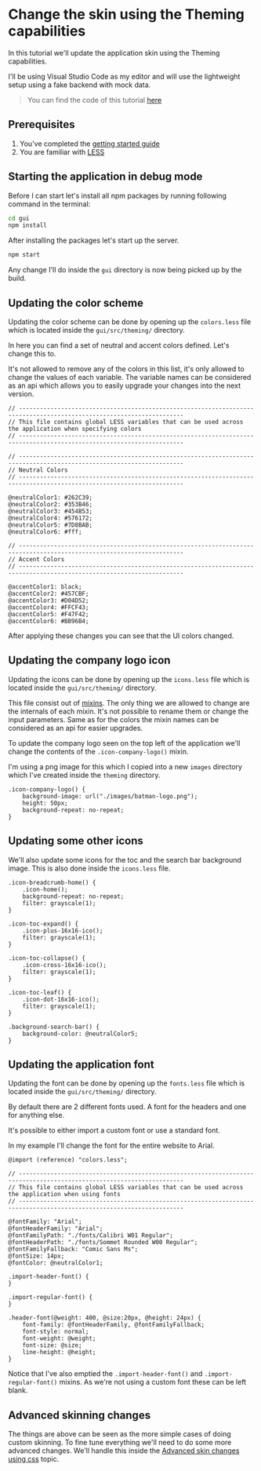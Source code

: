 # Change the skin using the Theming capabilities

In this tutorial we'll update the application skin using the Theming capabilities.

I'll be using Visual Studio Code as my editor and will use the lightweight setup using a fake backend with mock data.

> You can find the code of this tutorial [here](../../custom-webapp/gui/src)

## Prerequisites

1. You've completed the [getting started guide](../Getting-started.md)
2. You are familiar with [LESS](http://lesscss.org/)

## Starting the application in debug mode

Before I can start let's install all npm packages by running following command in the terminal:

```bash
cd gui
npm install
```

After installing the packages let's start up the server.

```bash
npm start
```

Any change I'll do inside the `gui` directory is now being picked up by the build. 

## Updating the color scheme

Updating the color scheme can be done by opening up the `colors.less` file which is located inside the `gui/src/theming/` directory.

In here you can find a set of neutral and accent colors defined. Let's change this to.

It's not allowed to remove any of the colors in this list, it's only allowed to change the values of each variable. The  variable names can be considered as an api which allows you to easily upgrade your changes into the next version.

```less
// ---------------------------------------------------------------------------------------------------------------------
// This file contains global LESS variables that can be used across the application when specifying colors
// ---------------------------------------------------------------------------------------------------------------------

// ---------------------------------------------------------------------------------------------------------------------
// Neutral Colors
// ---------------------------------------------------------------------------------------------------------------------

@neutralColor1: #262C39;
@neutralColor2: #353B46;
@neutralColor3: #454B53;
@neutralColor4: #576172;
@neutralColor5: #7D8BAB;
@neutralColor6: #fff;

// ---------------------------------------------------------------------------------------------------------------------
// Accent Colors
// ---------------------------------------------------------------------------------------------------------------------

@accentColor1: black;
@accentColor2: #457CBF;
@accentColor3: #D04D52;
@accentColor4: #FFCF43;
@accentColor5: #F47F42;
@accentColor6: #BB96B4;
```

After applying these changes you can see that the UI colors changed.

## Updating the company logo icon

Updating the icons can be done by opening up the `icons.less` file which is located inside the `gui/src/theming/` directory.

This file consist out of [mixins](http://lesscss.org/features/#mixins-feature). The only thing we are allowed to change are the internals of each mixin. 
It's not possible to rename them or change the input parameters. Same as for the colors the mixin names can be considered as an api for easier upgrades.

To update the company logo seen on the top left of the application we'll change the contents of the `.icon-company-logo()` mixin.

I'm using a png image for this which I copied into a new `images` directory which I've created inside the `theming` directory.

```less
.icon-company-logo() {
    background-image: url("./images/batman-logo.png");
    height: 50px;
    background-repeat: no-repeat;
}
```

## Updating some other icons

We'll also update some icons for the toc and the search bar background image. 
This is also done inside the `icons.less` file.

```less
.icon-breadcrumb-home() {
    .icon-home();
    background-repeat: no-repeat;
    filter: grayscale(1);
}

.icon-toc-expand() {
    .icon-plus-16x16-ico();
    filter: grayscale(1);
}

.icon-toc-collapse() {
    .icon-cross-16x16-ico();
    filter: grayscale(1);
}

.icon-toc-leaf() {
    .icon-dot-16x16-ico();
    filter: grayscale(1);
}

.background-search-bar() {
    background-color: @neutralColor5;
}
```

## Updating the application font

Updating the font can be done by opening up the `fonts.less` file which is located inside the `gui/src/theming/` directory.

By default there are 2 different fonts used. A font for the headers and one for anything else.

It's possible to either import a custom font or use a standard font.

In my example I'll change the font for the entire website to Arial.

```less
@import (reference) "colors.less";

// ---------------------------------------------------------------------------------------------------------------------
// This file contains global LESS variables that can be used across the application when using fonts
// ---------------------------------------------------------------------------------------------------------------------

@fontFamily: "Arial";
@fontHeaderFamily: "Arial";
@fontFamilyPath: "./fonts/Calibri W01 Regular";
@fontHeaderPath: "./fonts/Sommet Rounded W00 Regular";
@fontFamilyFallback: "Comic Sans Ms";
@fontSize: 14px;
@fontColor: @neutralColor1;

.import-header-font() {
}

.import-regular-font() {
}

.header-font(@weight: 400, @size:20px, @height: 24px) {
    font-family: @fontHeaderFamily, @fontFamilyFallback;
    font-style: normal;
    font-weight: @weight;
    font-size: @size;
    line-height: @height;
}
```

Notice that I've also emptied the `.import-header-font()` and `.import-regular-font()` mixins. 
As we're not using a custom font these can be left blank.

## Advanced skinning changes

The things are above can be seen as the more simple cases of doing custom skinning. To fine tune everything we'll need to do some more advanced changes.
We'll handle this inside the [Advanced skin changes using css](./Advanced-skinning.md) topic. 